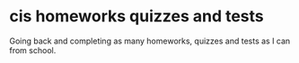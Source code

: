 # cis homeworks quizzes and tests

Going back and completing as many homeworks, quizzes and tests as I can from school.

